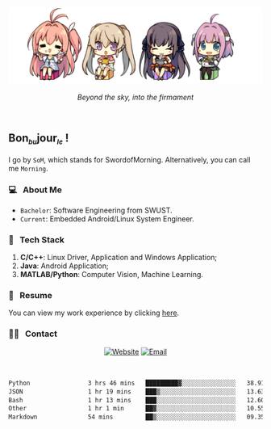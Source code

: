 <img src="./pic/Aokana.png">
<p align="center"><em>Beyond the sky, into the firmament</em></p>

<br/>

## Bon<sub><em><font size=2>bu</font></em></sub>jour<sub><em><font size=2>le</font></em></sub> !

I go by `SoM`, which stands for SwordofMorning. Alternatively, you can call me `Morning`.

### 💻 &nbsp; About Me

- `Bachelor`: Software Engineering from SWUST.
- `Current`: Embedded Android/Linux System Engineer.

### 🔧 &nbsp; Tech Stack

1. **C/C++**: Linux Driver, Application and Windows Application;
2. **Java**: Android Application;
3. **MATLAB/Python**: Computer Vision, Machine Learning.

### 📝 &nbsp; Resume

You can view my work experience by clicking <a href="https://swordofmorning.com/index.php/contact/">here</a>.

### 🤝🏻 &nbsp; Contact

<p align="center">
<a href="https://swordofmorning.com/"><img alt="Website" src="https://img.shields.io/badge/Website-swordofmorning.com-blue?style=flat-square&logo=google-chrome"></a>
<a href="mailto:master@xiaojintao.email
"><img alt="Email" src="https://img.shields.io/badge/Email-master@xiaojintao.email-blue?style=flat-square&logo=gmail"></a>
</p>

<br/>

<!--START_SECTION:waka-->

```txt
Python                3 hrs 46 mins   █████████▓░░░░░░░░░░░░░░░   38.91 %
JSON                  1 hr 19 mins    ███▒░░░░░░░░░░░░░░░░░░░░░   13.63 %
Bash                  1 hr 13 mins    ███░░░░░░░░░░░░░░░░░░░░░░   12.60 %
Other                 1 hr 1 min      ██▓░░░░░░░░░░░░░░░░░░░░░░   10.55 %
Markdown              54 mins         ██▒░░░░░░░░░░░░░░░░░░░░░░   09.35 %
```

<!--END_SECTION:waka-->

